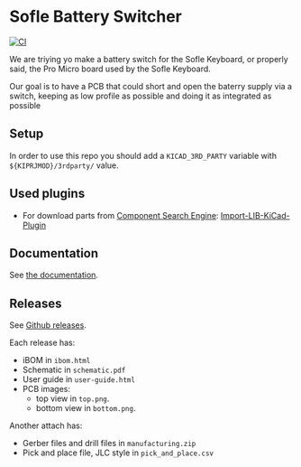 
# Sofle Battery Switcher

[![CI](https://github.com/Supermanuu/BatterySwitcher/actions/workflows/gerber.yml/badge.svg?branch=main)](https://github.com/Supermanuu/BatterySwitcher/actions/workflows/gerber.yml)

We are triying yo make a battery switch for the Sofle Keyboard, or properly said, the Pro Micro board used by the Sofle Keyboard.

Our goal is to have a PCB that could short and open the baterry supply via a switch, keeping as low profile as possible and doing it as integrated as possible

## Setup

In order to use this repo you should add a `KICAD_3RD_PARTY` variable with `${KIPRJMOD}/3rdparty/` value.

## Used plugins

* For download parts from [Component Search Engine](https://componentsearchengine.com/): [Import-LIB-KiCad-Plugin](https://github.com/Steffen-W/Import-LIB-KiCad-Plugin)

## Documentation

See [the documentation](doc\documentation.md).

## Releases

See [Github releases](https://github.com/Supermanuu/BatterySwitcher/releases).

Each release has:

* iBOM in `ibom.html`
* Schematic in `schematic.pdf`
* User guide in `user-guide.html`
* PCB images:
  * top view in `top.png`.
  * bottom view in `bottom.png`.

Another attach has:

* Gerber files and drill files in `manufacturing.zip`
* Pick and place file, JLC style in `pick_and_place.csv`
